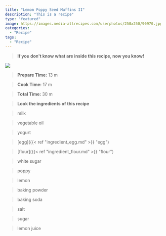 ```yaml
---
title: "Lemon Poppy Seed Muffins II"
description: "This is a recipe"
type: "featured"
image: https://images.media-allrecipes.com/userphotos/250x250/90970.jpg
categories: 
  - "Recipe"
tags: 
  - "Recipe"
---
```



>**If you don't know what are inside this recipe, now you know!**

![](../images/Recipes-Banner.jpg)
> **Prepare Time:** 13 m


> **Cook Time:** 17 m


> **Total Time:** 30 m

> **Look the ingredients of this recipe**

> milk

> vegetable oil

> yogurt

> [egg]({{< ref "ingredient_egg.md" >}} "egg")

> [flour]({{< ref "ingredient_flour.md" >}} "flour")

> white sugar

> poppy

> lemon

> baking powder

> baking soda

> salt

> sugar

> lemon juice

